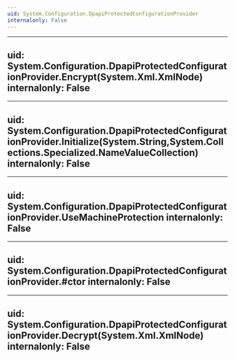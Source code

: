 ```yaml
---
uid: System.Configuration.DpapiProtectedConfigurationProvider
internalonly: False
---
```


---
uid: System.Configuration.DpapiProtectedConfigurationProvider.Encrypt(System.Xml.XmlNode)
internalonly: False
---

---
uid: System.Configuration.DpapiProtectedConfigurationProvider.Initialize(System.String,System.Collections.Specialized.NameValueCollection)
internalonly: False
---

---
uid: System.Configuration.DpapiProtectedConfigurationProvider.UseMachineProtection
internalonly: False
---

---
uid: System.Configuration.DpapiProtectedConfigurationProvider.#ctor
internalonly: False
---

---
uid: System.Configuration.DpapiProtectedConfigurationProvider.Decrypt(System.Xml.XmlNode)
internalonly: False
---

